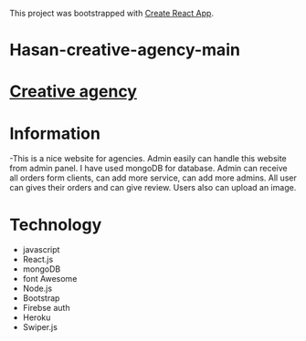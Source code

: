 This project was bootstrapped with [Create React App](https://github.com/facebook/create-react-app).

# Hasan-creative-agency-main
# [Creative agency](https://hasan-creative-agency-main.web.app/)
# Information
 -This is a nice website for agencies. Admin easily can handle this website from admin panel. 
  I have used mongoDB for database. Admin can receive all orders form clients, can add more service, can add more admins. 
  All user can gives their orders and can give review. Users also can upload an image.  

  # Technology
  - javascript
  - React.js
  - mongoDB
  - font Awesome
  - Node.js
  - Bootstrap
  - Firebse auth
  - Heroku
  - Swiper.js

  

 
